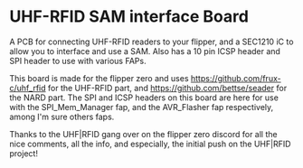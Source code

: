 # UHF-RFID SAM interface Board
A PCB for connecting UHF-RFID readers to your flipper, and a SEC1210 iC to allow you to interface and use a SAM.
Also has a 10 pin ICSP header and SPI header to use with various FAPs.

This board is made for the flipper zero and uses https://github.com/frux-c/uhf_rfid for the UHF-RFID part, and https://github.com/bettse/seader for the NARD part.
The SPI and ICSP headers on this board are here for use with the SPI_Mem_Manager fap, and the AVR_Flasher fap respectively, among I'm sure others faps.

Thanks to the UHF|RFID gang over on the flipper zero discord for all the nice comments, all the info, and especially, the initial push on the UHF|RFID project!
